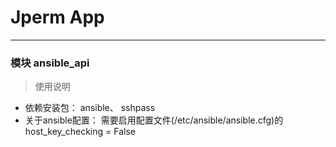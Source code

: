 # Jperm App

---

### 模块 ansible_api 

> 使用说明

+ 依赖安装包： ansible、 sshpass
+ 关于ansible配置： 需要启用配置文件(/etc/ansible/ansible.cfg)的 host_key_checking = False

